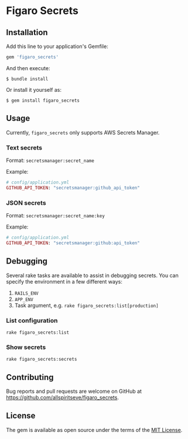 # Figaro Secrets

## Installation

Add this line to your application's Gemfile:

```ruby
gem 'figaro_secrets'
```

And then execute:

    $ bundle install

Or install it yourself as:

    $ gem install figaro_secrets

## Usage

Currently, `figaro_secrets` only supports AWS Secrets Manager.

### Text secrets

Format: `secretsmanager:secret_name`

Example:
```ruby
# config/application.yml
GITHUB_API_TOKEN: "secretsmanager:github_api_token"
```

### JSON secrets

Format: `secretsmanager:secret_name:key`

Example:
```ruby
# config/application.yml
GITHUB_API_TOKEN: "secretsmanager:github:api_token"
```

## Debugging

Several rake tasks are available to assist in debugging secrets. You can specify the environment in a few different ways:

1. `RAILS_ENV`
2. `APP_ENV`
3. Task argument, e.g. `rake figaro_secrets:list[production]`

### List configuration

```
rake figaro_secrets:list
```

### Show secrets

```
rake figaro_secrets:secrets
```

## Contributing

Bug reports and pull requests are welcome on GitHub at https://github.com/allspiritseve/figaro_secrets.

## License

The gem is available as open source under the terms of the [MIT License](https://opensource.org/licenses/MIT).
